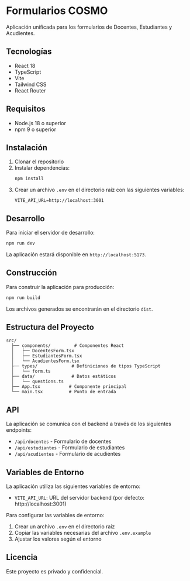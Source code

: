 # Formularios COSMO

Aplicación unificada para los formularios de Docentes, Estudiantes y Acudientes.

## Tecnologías

- React 18
- TypeScript
- Vite
- Tailwind CSS
- React Router

## Requisitos

- Node.js 18 o superior
- npm 9 o superior

## Instalación

1. Clonar el repositorio
2. Instalar dependencias:
   ```bash
   npm install
   ```
3. Crear un archivo `.env` en el directorio raíz con las siguientes variables:
   ```
   VITE_API_URL=http://localhost:3001
   ```

## Desarrollo

Para iniciar el servidor de desarrollo:

```bash
npm run dev
```

La aplicación estará disponible en `http://localhost:5173`.

## Construcción

Para construir la aplicación para producción:

```bash
npm run build
```

Los archivos generados se encontrarán en el directorio `dist`.

## Estructura del Proyecto

```
src/
  ├── components/         # Componentes React
  │   ├── DocentesForm.tsx
  │   ├── EstudiantesForm.tsx
  │   └── AcudientesForm.tsx
  ├── types/             # Definiciones de tipos TypeScript
  │   └── form.ts
  ├── data/              # Datos estáticos
  │   └── questions.ts
  ├── App.tsx           # Componente principal
  └── main.tsx          # Punto de entrada
```

## API

La aplicación se comunica con el backend a través de los siguientes endpoints:

- `/api/docentes` - Formulario de docentes
- `/api/estudiantes` - Formulario de estudiantes
- `/api/acudientes` - Formulario de acudientes

## Variables de Entorno

La aplicación utiliza las siguientes variables de entorno:

- `VITE_API_URL`: URL del servidor backend (por defecto: http://localhost:3001)

Para configurar las variables de entorno:

1. Crear un archivo `.env` en el directorio raíz
2. Copiar las variables necesarias del archivo `.env.example`
3. Ajustar los valores según el entorno

## Licencia

Este proyecto es privado y confidencial. 